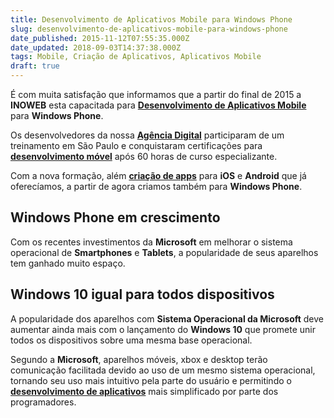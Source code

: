 ```yaml
---
title: Desenvolvimento de Aplicativos Mobile para Windows Phone
slug: desenvolvimento-de-aplicativos-mobile-para-windows-phone
date_published: 2015-11-12T07:55:35.000Z
date_updated: 2018-09-03T14:37:38.000Z
tags: Mobile, Criação de Aplicativos, Aplicativos Mobile
draft: true
---
```


É com muita satisfação que informamos que a partir do final de 2015 a **INOWEB** esta capacitada para **[Desenvolvimento de Aplicativos Mobile](https://blog.inoweb.com.br/desenvolvimento-de-aplicativos-mobile)** para **Windows Phone**.

Os desenvolvedores da nossa **[Agência Digital](https://blog.inoweb.com.br/agencia-digital)** participaram de um treinamento em São Paulo e conquistaram certificações para **[desenvolvimento móvel](https://blog.inoweb.com.br/desenvolvimento-de-aplicativos-mobile)** após 60 horas de curso especializante.

Com a nova formação, além **[criação de apps](https://blog.inoweb.com.br/desenvolvimento-de-aplicativos-mobile)** para **iOS** e **Android** que já oferecíamos, a partir de agora criamos também para **Windows Phone**.

## Windows Phone em crescimento

Com os recentes investimentos da **Microsoft** em melhorar o sistema operacional de **Smartphones** e **Tablets**, a popularidade de seus aparelhos tem ganhado muito espaço.

## Windows 10 igual para todos dispositivos

A popularidade dos aparelhos com **Sistema Operacional da Microsoft** deve aumentar ainda mais com o lançamento do **Windows 10** que promete unir todos os dispositivos sobre uma mesma base operacional.

Segundo a **Microsoft**, aparelhos móveis, xbox e desktop terão comunicação facilitada devido ao uso de um mesmo sistema operacional, tornando seu uso mais intuitivo pela parte do usuário e permitindo o **[desenvolvimento de aplicativos](https://blog.inoweb.com.br/desenvolvimento-de-aplicativos-mobile)** mais simplificado por parte dos programadores.
